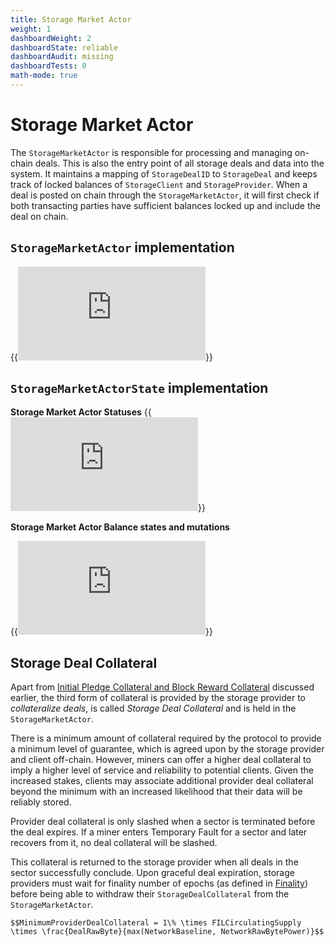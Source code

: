 ```yaml
---
title: Storage Market Actor
weight: 1
dashboardWeight: 2
dashboardState: reliable
dashboardAudit: missing
dashboardTests: 0
math-mode: true
---
```


# Storage Market Actor

The `StorageMarketActor` is responsible for processing and managing on-chain deals. This is also the entry point of all storage deals and data into the system. It maintains a mapping of `StorageDealID` to `StorageDeal` and keeps track of locked balances of `StorageClient` and `StorageProvider`. When a deal is posted on chain through the `StorageMarketActor`, it will first check if both transacting parties have sufficient balances locked up and include the deal on chain. 

## `StorageMarketActor` implementation

{{<embed src="https://github.com/filecoin-project/specs-actors/blob/master/actors/builtin/market/market_actor.go" lang="go">}}

## `StorageMarketActorState` implementation

**Storage Market Actor Statuses**
{{<embed src="https://github.com/filecoin-project/specs-actors/blob/master/actors/builtin/market/market_state.go" lang="go">}}

**Storage Market Actor Balance states and mutations**
 
{{<embed src="https://github.com/filecoin-project/specs-actors/blob/master/actors/builtin/market/market_balances.go" lang="go">}}


## Storage Deal Collateral

Apart from [Initial Pledge Collateral and Block Reward Collateral](miner_collaterals) discussed earlier, the third form of collateral is provided by the storage provider to _collateralize deals_, is called _Storage Deal Collateral_ and is held in the `StorageMarketActor`.

There is a minimum amount of collateral required by the protocol to provide a minimum level of guarantee, which is agreed upon by the storage provider and client off-chain. However, miners can offer a higher deal collateral to imply a higher level of service and reliability to potential clients. Given the increased stakes, clients may associate additional provider deal collateral beyond the minimum with an increased likelihood that their data will be reliably stored.

Provider deal collateral is only slashed when a sector is terminated before the deal expires. If a miner enters Temporary Fault for a sector and later recovers from it, no deal collateral will be slashed.

This collateral is returned to the storage provider when all deals in the sector successfully conclude. Upon graceful deal expiration, storage providers must wait for finality number of epochs (as defined in [Finality](expected_consensus#finality-in-ec)) before being able to withdraw their `StorageDealCollateral` from the `StorageMarketActor`.

```text
$$MinimumProviderDealCollateral = 1\% \times FILCirculatingSupply \times \frac{DealRawByte}{max(NetworkBaseline, NetworkRawBytePower)}$$
```
